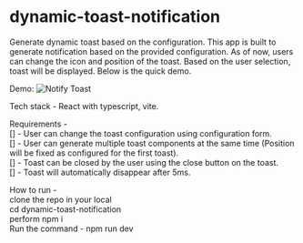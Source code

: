 # dynamic-toast-notification
Generate dynamic toast based on the configuration. This app is built to generate notification based on the provided configuration.
As of now, users can change the icon and position of the toast. Based on the user selection, toast will be displayed. Below is the quick demo.

Demo:
![Notify Toast](https://user-images.githubusercontent.com/34964652/197406400-afab3f2a-78e1-479b-97fd-6a82a5449234.gif)


Tech stack - React with typescript, vite.

Requirements -  
    [] - User can change the toast configuration using configuration form.  
    [] - User can generate multiple toast components at the same time (Position will be fixed as configured for the first toast).  
    [] - Toast can be closed by the user using the close button on the toast.  
    [] - Toast will automatically disappear after 5ms.  

How to run -  
  clone the repo in your local  
  cd dynamic-toast-notification  
  perform npm i  
  Run the command - npm run dev  



